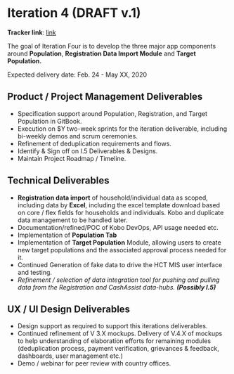 # Iteration 4 \(DRAFT v.1\)

**Tracker link**: [link](https://prod.teamgantt.com/gantt/schedule/?ids=1794245&public_keys=O5dlvTv5qm0V&zoom=d100&font_size=12&estimated_hours=0&assigned_resources=0&percent_complete=0&documents=0&comments=0&col_width=355&hide_header_tabs=0&menu_view=1&resource_filter=1&name_in_bar=0&name_next_to_bar=0&resource_names=1&resource_hours=1#user=&company=&custom=&date_filter=&hide_completed=false&color_filter=)

The goal of Iteration Four is to develop the three major app components around **Population**, **Registration Data Import Module** and **Target Population.**

Expected delivery date: Feb. 24 - May XX, 2020

## **Product / Project Management Deliverables**

* Specification support around Population, Registration, and Target Population in GitBook.
* Execution on $Y two-week sprints for the iteration deliverable, including bi-weekly demos and scrum ceremonies.
* Refinement of deduplication requirements and flows.
* Identify & Sign off on I.5 Deliverables & Designs.
* Maintain Project Roadmap / Timeline.

## **Technical Deliverables**

* **Registration data import** of household/individual data as scoped, including data by **Excel**, including the excel template download based on core / flex fields for households and individuals. Kobo and duplicate data management to be handled later.
* Documentation/refined/POC of Kobo DevOps, API usage needed etc.
* Implementation of **Population Tab**
* Implementation of **Target Population** Module, allowing users to create new target populations and the associated approval process needed for it.
* Continued Generation of fake data to drive the HCT MIS user interface and testing.
* _Refinement / selection of data integration tool for pushing and pulling data from the Registration and CashAssist data-hubs. **\(Possibly I.5\)**_

## **UX / UI Design Deliverables**

* Design support as required to support this iterations deliverables.
* Continued refinement of V 3.X mockups. Delivery of V.4.X of mockups to help understanding of elaboration efforts for remaining modules \(deduplication process, payment verification, grievances & feedback, dashboards, user management etc.\)
* Demo / webinar for peer review with country offices.

